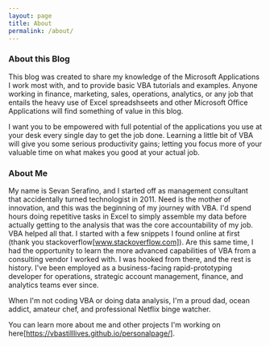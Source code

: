 ```yaml
---
layout: page
title: About
permalink: /about/
---
```


### About this Blog

This blog was created to share my knowledge of the Microsoft Applications I work most with, and to provide basic VBA tutorials and examples. Anyone working in finance, marketing, sales, operations, analytics, or any job that entails the heavy use of Excel spreadshseets and other Microsoft Office Applications will find something of value in this blog. 

I want you to be empowered with full potential of the applications you use at your desk every single day to get the job done.  Learning a little bit of VBA will give you some serious productivity gains; letting you focus more of your valuable time on what makes you good at your actual job.  



### About Me

My name is Sevan Serafino, and I started off as management consultant that accidentally turned technologist in 2011.  Need is the mother of innovation, and this was the beginning of my journey with VBA.  I'd spend hours doing repetitive tasks in Excel to simply assemble my data before actually getting to the analysis that was the core accountability of my job.  VBA helped all that.  I started with a few snippets I found online at first (thank you stackoverflow[www.stackoverflow.com]).  Are this same time, I had the opportunity to learn the more advanced capabilities of VBA from a consulting vendor I worked with.  I was hooked from there, and the rest is history.  I've been employed as a business-facing rapid-prototyping developer for operations, strategic account management, finance, and analytics teams ever since.  

When I'm not coding VBA or doing data analysis, I'm a proud dad, ocean addict, amateur chef, and professional Netflix binge watcher.

You can learn more about me and other projects I'm working on here[https://vbastilllives.github.io/personalpage/].






